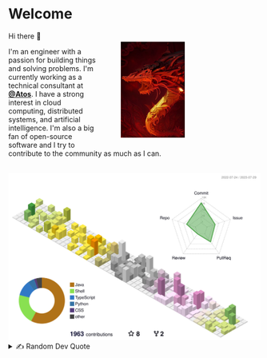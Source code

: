 # Welcome
<div style="overflow: auto; width: 80%">
<img align="right" src="artifacts/mech-drgn.jpeg" width="128" height="192" vspace="20px" hspace="50px"/>
Hi there 👋

I'm an engineer with a passion for building things and solving problems. I'm currently working as a technical consultant at [**@Atos**](https://atos.net/en/). I have a strong interest in cloud computing, distributed systems, and artificial intelligence. I'm also a big fan of open-source software and I try to contribute to the community as much as I can.
</div>

<br />

<!--
## 🌐 Socials
[![LinkedIn](https://img.shields.io/badge/LinkedIn-%230077B5.svg?logo=linkedin&logoColor=white)](https://linkedin.com/in/souyama)
[![Medium](https://img.shields.io/badge/Medium-12100E?logo=medium&logoColor=white)](https://medium.com/@souyama)

<br />

## 🏆 GitHub Trophies

<picture>
<source
  srcset="https://github-profile-trophy.vercel.app/?username=sansmoraxz&theme=radical&no-frame=true&no-bg=true&column=-1"
  media="(prefers-color-scheme: dark)"
/>
<source
  srcset="https://github-profile-trophy.vercel.app/?username=sansmoraxz&theme=flat&no-frame=true&no-bg=true&column=-1"
  media="(prefers-color-scheme: light), (prefers-color-scheme: no-preference)"
/>
<img src="https://github-profile-trophy.vercel.app/?username=sansmoraxz&theme=flat&no-frame=true&no-bg=true&column=-1" />
</picture>

<br />

## 💻 Tech Stack

#### Languages I know

<p align="center">
  <img src="https://cdn.jsdelivr.net/gh/devicons/devicon/icons/java/java-original.svg" height="60" hspace="10" />
  <img src="https://cdn.jsdelivr.net/gh/devicons/devicon/icons/kotlin/kotlin-original.svg" height="60" hspace="10" />
  <img src="https://cdn.jsdelivr.net/gh/devicons/devicon/icons/python/python-original.svg" height="60" hspace="10" />
  <img src="https://cdn.jsdelivr.net/gh/devicons/devicon/icons/javascript/javascript-original.svg" height="60" hspace="10" />
  <img src="https://cdn.jsdelivr.net/gh/devicons/devicon/icons/typescript/typescript-original.svg" height="60" hspace="10" />
</p>

#### Cloud Platforms I worked in

<p align="center">
  <img src="https://cdn.jsdelivr.net/gh/devicons/devicon/icons/amazonwebservices/amazonwebservices-original.svg" height="60" hspace="10" />
  <img src="https://cdn.jsdelivr.net/gh/devicons/devicon/icons/azure/azure-original.svg" height="60" hspace="10" />
</p>

#### Tools I am comortable using

<p align="center">
  <img src="https://cdn.jsdelivr.net/gh/devicons/devicon/icons/vscode/vscode-original.svg" height="60" hspace="10" />
  <img src="https://cdn.jsdelivr.net/gh/devicons/devicon/icons/jetbrains/jetbrains-original.svg" height="60" hspace="10" />
  <img src="https://cdn.jsdelivr.net/gh/devicons/devicon/icons/jira/jira-original.svg" height="60" hspace="10" />
</p>

#### What I used in Javascript

<p align="center">
  <img src="https://cdn.jsdelivr.net/gh/devicons/devicon/icons/materialui/materialui-original.svg" height="60" hspace="10" />
  <img src="https://cdn.jsdelivr.net/gh/devicons/devicon/icons/react/react-original.svg" height="60" hspace="10" />
  <img src="https://cdn.jsdelivr.net/gh/devicons/devicon/icons/webpack/webpack-original.svg" height="60" hspace="10" />
  <img src="https://cdn.jsdelivr.net/gh/devicons/devicon/icons/yarn/yarn-original.svg" height="60" hspace="10" />
  <img src="https://cdn.jsdelivr.net/gh/devicons/devicon/icons/npm/npm-original-wordmark.svg" height="60" hspace="10" />
</p>

#### What I know in Java

<p align="center">
  <img src="https://user-images.githubusercontent.com/25181517/183891303-41f257f8-6b3d-487c-aa56-c497b880d0fb.png" height="60" hspace="10" />
  <img src="https://user-images.githubusercontent.com/25181517/117533873-484d4480-afef-11eb-9fad-67c8605e3592.png" height="60" hspace="10" />
  <img src="https://user-images.githubusercontent.com/25181517/183892181-ad32b69e-3603-418c-b8e7-99e976c2a784.png" height="60" hspace="10" />
  <img src="https://user-images.githubusercontent.com/25181517/183017085-067f30b6-1032-4f89-adc4-ba917d6d0f3a.png" height="60" hspace="10" />
  <img src="https://user-images.githubusercontent.com/25181517/117207242-07d5a700-adf4-11eb-975e-be04e62b984b.png" height="60" hspace="10" />
  <img src="https://user-images.githubusercontent.com/25181517/190229463-87fa862f-ccf0-48da-8023-940d287df610.png" height="60" hspace="10" />
</p>

#### Database I worked with

<p align="center">
  <img src="https://cdn.jsdelivr.net/gh/devicons/devicon/icons/postgresql/postgresql-original.svg" height="60" hspace="10" />
  <img src="https://user-images.githubusercontent.com/25181517/183893668-d45b89f9-bd9f-4143-b61a-7db9ac6bbd5e.png" height="60" hspace="10" />
  <img src="https://user-images.githubusercontent.com/25181517/182884177-d48a8579-2cd0-447a-b9a6-ffc7cb02560e.png" height="60" hspace="10" />
  <img src="https://user-images.githubusercontent.com/25181517/182884894-d3fa6ee0-f2b4-4960-9961-64740f533f2a.png" height="60" hspace="10" />
</p>

#### Cloud Native tools I like

<p align="center">
  <img src="https://user-images.githubusercontent.com/25181517/192158606-7c2ef6bd-6e04-47cf-b5bc-da2797cb5bda.png" height="60" hspace="10" />
  <img src="https://cdn.jsdelivr.net/gh/devicons/devicon/icons/docker/docker-original.svg" height="60" hspace="10" />
  <img src="https://user-images.githubusercontent.com/25181517/182534006-037f08b5-8e7b-4e5f-96b6-5d2a5558fa85.png" height="60" hspace="10" />
  <img src="https://cdn.jsdelivr.net/gh/devicons/devicon/icons/terraform/terraform-original.svg" height="60" hspace="10" />
  
<p/>
<p align="center">
  <img src="https://cdn.jsdelivr.net/gh/devicons/devicon/icons/grafana/grafana-original.svg" height="60" hspace="10" />
  <img src="https://user-images.githubusercontent.com/25181517/190230082-55409fe9-d5a2-4f3d-bdba-0f0946190e67.png" height="60" hspace="10" />
  <img src="https://user-images.githubusercontent.com/25181517/182534182-c510199a-7a4d-4084-96e3-e3db2251bbce.png" height="60" hspace="10" />
  <img src="https://github.com/cncf/artwork/blob/285639617e1e98ed756bccf0697752b5f6e33e33/projects/keda/icon/color/keda-icon-color.png" height="60" hspace="10" />
</p>

#### Operating System I prefer

<p align="center">
  <img src="https://cdn.jsdelivr.net/gh/devicons/devicon/icons/linux/linux-original.svg" height="60" hspace="10" />
  <img src="https://user-images.githubusercontent.com/25181517/186884150-05e9ff6d-340e-4802-9533-2c3f02363ee3.png" height="60" hspace="10" />
</p>

<br />

## 📊 GitHub Stats


<picture>
<source
  srcset="https://github-readme-stats.vercel.app/api?username=sansmoraxz&theme=radical&bg_color=00000000&hide_border=true&include_all_commits=true&count_private=true&show_icons=true"
  media="(prefers-color-scheme: dark)"
/>
<source
  srcset="https://github-readme-stats.vercel.app/api?username=sansmoraxz&theme=default&bg_color=00000000&hide_border=true&include_all_commits=true&count_private=true&show_icons=true"
  media="(prefers-color-scheme: light), (prefers-color-scheme: no-preference)"
/>
<img src="https://github-readme-stats.vercel.app/api?username=sansmoraxz&theme=default&bg_color=00000000&hide_border=true&include_all_commits=true&count_private=true&show_icons=true" />
</picture>

<br/>

<picture>
<source
  srcset="https://github-readme-streak-stats.herokuapp.com/?user=sansmoraxz&theme=radical&background=00000000&hide_border=true"
  media="(prefers-color-scheme: dark)"
/>
<source
  srcset="https://github-readme-streak-stats.herokuapp.com/?user=sansmoraxz&theme=buefy&background=00000000&hide_border=true"
  media="(prefers-color-scheme: light), (prefers-color-scheme: no-preference)"
/>
<img src="https://github-readme-streak-stats.herokuapp.com/?user=sansmoraxz&theme=buefy&background=00000000&hide_border=true" />
</picture>

<br/>
-->

<picture>
<source
  srcset="profile-3d-contrib/profile-transparent-radial.svg"
  media="(prefers-color-scheme: dark)"
/>
<source
  srcset="profile-3d-contrib/profile-transparent-season.svg"
  media="(prefers-color-scheme: light), (prefers-color-scheme: no-preference)"
/>
<img src="profile-3d-contrib/profile-transparent-season.svg" />
</picture>

<br/>

<details>
   <summary>✍️ Random Dev Quote</summary>
  
   <br/>

   <picture>
      <source
      srcset="https://quotes-github-readme.vercel.app/api?theme=dark&type=horizontal"
      media="(prefers-color-scheme: dark)"
      />
      <source
      srcset="https://quotes-github-readme.vercel.app/api?theme=light&type=horizontal"
      media="(prefers-color-scheme: light), (prefers-color-scheme: no-preference)"
      />
      <img src="https://quotes-github-readme.vercel.app/api?theme=light&type=horizontal" />
   </picture>
</details>


<!-- Proudly created with GPRM ( https://gprm.itsvg.in ) -->

